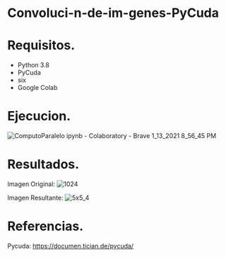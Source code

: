 # Convoluci-n-de-im-genes-PyCuda

# Requisitos.
- Python 3.8
- PyCuda
- six
- Google Colab 

# Ejecucion.

![ComputoParalelo ipynb - Colaboratory - Brave 1_13_2021 8_56_45 PM](https://user-images.githubusercontent.com/46872883/104534321-0f253a80-55e2-11eb-87c0-62ca2d4e2296.png)

# Resultados.
  Imagen Original:
  ![1024](https://user-images.githubusercontent.com/46872883/104534494-64614c00-55e2-11eb-9c64-e6ceb4a8548f.jpg)
  
  Imagen Resultante:
  ![5x5_4](https://user-images.githubusercontent.com/46872883/104534589-8d81dc80-55e2-11eb-91a1-6dfe8ddf4090.png)

# Referencias.
Pycuda: https://documen.tician.de/pycuda/
